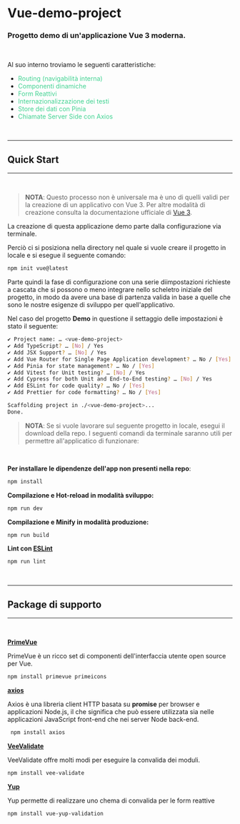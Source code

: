 # Vue-demo-project
### Progetto demo di un'applicazione Vue 3 moderna.
<br>

Al suo interno troviamo le seguenti caratteristiche:
- <span style="color:#42D392"> Routing (navigabilità interna)</span> 
- <span style="color:#42D392"> Componenti dinamiche</span> 
- <span style="color:#42D392"> Form Reattivi </span>
- <span style="color:#42D392"> Internazionalizzazione dei testi</span> 
- <span style="color:#42D392"> Store dei dati con Pinia </span>
- <span style="color:#42D392"> Chiamate Server Side con Axios</span> 

<br>
<hr>

## Quick Start
<hr>
<br>

> **NOTA**: Questo processo non è universale ma è uno di quelli validi per la creazione di un applicativo con Vue 3. Per altre modalità di creazione consulta la documentazione ufficiale di [Vue 3](https://vuejs.org/guide/quick-start.html).

La creazione di questa applicazione demo parte dalla configurazione via terminale.

Perciò ci si posiziona nella directory nel quale si vuole creare il progetto in locale e si esegue il seguente comando:

```sh
npm init vue@latest
```

Parte quindi la fase di configurazione con una serie diimpostazioni richieste a cascata che si possono o meno integrare nello scheletro iniziale del progetto, in modo da avere una base di partenza valida in base a quelle che sono le nostre esigenze di sviluppo per quell'applicativo.

Nel caso del progetto **Demo** in questione il settaggio delle impostazioni è stato il seguente:

```sh
✔ Project name: … <vue-demo-project>
✔ Add TypeScript? … [No] / Yes
✔ Add JSX Support? … [No] / Yes
✔ Add Vue Router for Single Page Application development? … No / [Yes]
✔ Add Pinia for state management? … No / [Yes]
✔ Add Vitest for Unit testing? … [No] / Yes
✔ Add Cypress for both Unit and End-to-End testing? … [No] / Yes
✔ Add ESLint for code quality? … No / [Yes]
✔ Add Prettier for code formatting? … No / [Yes]

Scaffolding project in ./<vue-demo-project>...
Done.
```
>**NOTA**: Se si vuole lavorare sul seguente progetto in locale, esegui il download della repo. I seguenti comandi da terminale saranno utili per permettre all'applicatico di funzionare:

<br>

**Per installare le dipendenze dell'app non presenti nella repo**:

```sh
npm install 
```

**Compilazione e Hot-reload in modalità sviluppo:**

```sh
npm run dev 
```

**Compilazione e Minify in modalità produzione:**

```sh
npm run build
```

**Lint con [ESLint](https://eslint.org/)**

```sh
npm run lint
```

<br>
<hr>

## Package di supporto
<hr>
<br>

**[PrimeVue](https://primevue.org/installation/)**


PrimeVue è un ricco set di componenti dell'interfaccia utente open source per Vue.

```sh
npm install primevue primeicons
```

**[axios](https://v2.vuejs.org/v2/cookbook/using-axios-to-consume-apis.html?redirect=true)**


Axios è una libreria client HTTP basata su **promise** per browser e applicazioni Node.js, il che significa che può essere utilizzata sia nelle applicazioni JavaScript front-end che nei server Node back-end.

```sh
 npm install axios  
```

**[VeeValidate](https://vee-validate.logaretm.com/v4/tutorials/dynamic-form-generator/)**


VeeValidate offre molti modi per eseguire la convalida dei moduli.

```sh
npm install vee-validate
```

**[Yup](https://vee-validate.logaretm.com/v4/guide/components/validation/)**


Yup permette di realizzare uno chema di convalida per le form reattive

```sh
npm install vue-yup-validation
```

